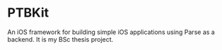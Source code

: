 # PTBKit
An iOS framework for building simple iOS applications using Parse as a backend. It is my BSc thesis project.
